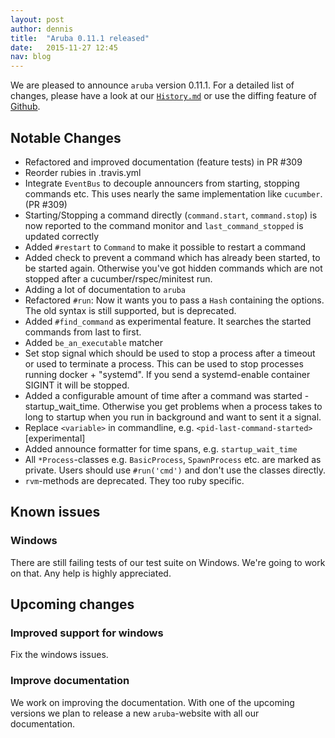 ```yaml
---
layout: post
author: dennis
title:  "Aruba 0.11.1 released"
date:   2015-11-27 12:45
nav: blog
---
```


We are pleased to announce `aruba` version 0.11.1. For a detailed list of
changes, please have a look at our
[`History.md`](https://github.com/cucumber/aruba/blob/master/History.md) or use
the diffing feature of
[Github](https://github.com/cucumber/aruba/compare/v0.10.0...v0.11.1).

## Notable Changes

* Refactored and improved documentation (feature tests) in PR #309
* Reorder rubies in .travis.yml
* Integrate `EventBus` to decouple announcers from starting, stopping commands
  etc. This uses nearly the same implementation like `cucumber`. (PR #309)
* Starting/Stopping a command directly (`command.start`, `command.stop`) is now
  reported to the command monitor and `last_command_stopped` is updated
  correctly
* Added `#restart` to `Command` to make it possible to restart a command
* Added check to prevent a command which has already been started, to be
  started again. Otherwise you've got hidden commands which are not stopped
  after a cucumber/rspec/minitest run.
* Adding a lot of documentation to `aruba`
* Refactored `#run`: Now it wants you to pass a `Hash` containing the options.
  The old syntax is still supported, but is deprecated.
* Added `#find_command` as experimental feature. It searches the started
  commands from last to first.
* Added `be_an_executable` matcher
* Set stop signal which should be used to stop a process after a timeout or
  used to terminate a process. This can be used to stop processes running
  docker + "systemd". If you send a systemd-enable container SIGINT it will be
  stopped.
* Added a configurable amount of time after a command was started -
  startup_wait_time. Otherwise you get problems when a process takes to long to
  startup when you run in background and want to sent it a signal.
* Replace `<variable>` in commandline, e.g. `<pid-last-command-started>`
  [experimental]
* Added announce formatter for time spans, e.g. `startup_wait_time`
* All `*Process`-classes e.g. `BasicProcess`, `SpawnProcess` etc. are marked as
  private. Users should use `#run('cmd')` and don't use the classes directly.
* `rvm`-methods are deprecated. They too ruby specific.

## Known issues

### Windows

There are still failing tests of our test suite on Windows. We're going to work
on that. Any help is highly appreciated.

## Upcoming changes

### Improved support for windows

Fix the windows issues.

### Improve documentation

We work on improving the documentation. With one of the upcoming versions we
plan to release a new `aruba`-website with all our documentation.

